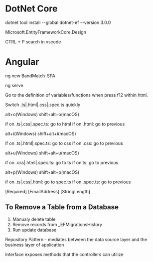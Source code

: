 # DotNet Core

dotnet tool install --global dotnet-ef --version 3.0.0

Microsoft.EntityFrameworkCore.Design

CTRL + P search in vscode

# Angular

ng new BandMatch-SPA

ng serve

Go to the definition of variables/functions when press f12 within html.

Switch .ts|.html|.css|.spec.ts quickly

alt+o(Windows) shift+alt+o(macOS)

if on .ts|.css|.spec.ts: go to html
if on .html: go to previous

alt+i(Windows) shift+alt+i(macOS)

if on .ts|.html|.spec.ts: go to css
if on .css: go to previous

alt+u(Windows) shift+alt+u(macOS)

if on .css|.html|.spec.ts: go to ts
if on ts: go to previous

alt+p(Windows) shift+alt+p(macOS)

if on .ts|.css|.html: go to spec.ts
if on .spec.ts: go to previous

[Required]
[EmailAddress]
[StringLength]

## To Remove a Table from a Database

1. Manualy delete table
2. Remove records from _EFMigrationsHistory
3. Run update database 

Repository Pattern - mediates between the data source layer and the business layer of application

Interface exposes methods that the controllers can utilize